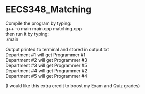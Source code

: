 # EECS348_Matching
Compile the program by typing:  
g++ -o main main.cpp matching.cpp  
then run it by typing:  
./main  
  
Output printed to terminal and stored in output.txt  
Department #1 will get Programmer #1  
Department #2 will get Programmer #3  
Department #3 will get Programmer #5  
Department #4 will get Programmer #2  
Department #5 will get Programmer #4  
  
(I would like this extra credit to boost my Exam and Quiz grades)  
